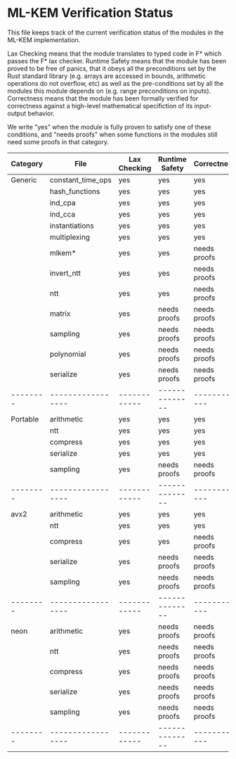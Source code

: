 # ML-KEM Verification Status

This file keeps track of the current verification status of the modules in the ML-KEM implementation.

Lax Checking means that the module translates to typed code in F* which passes the F* lax checker.
Runtime Safety means that the module has been proved to be free of panics, that it obeys all the preconditions
set by the Rust standard library (e.g. arrays are accessed in bounds, arithmetic operations do not overflow, etc)
as well as the pre-conditions set by all the modules this module depends on (e.g. range preconditions on inputs).
Correctness means that the module has been formally verified for correctness against a high-level mathematical
specifiction of its input-output behavior.

We write "yes" when the module is fully proven to satisfy one of these conditions, and "needs proofs" when some
functions in the modules still need some proofs in that category.


| Category | File              | Lax Checking | Runtime Safety | Correctness  |
| -------- | ----------------- | ------------ | -------------- | ------------ |
| Generic  | constant_time_ops | yes          | yes            | yes          |    
|          | hash_functions    | yes          | yes            | yes          |    
|          | ind_cpa           | yes          | yes            | yes          |    
|          | ind_cca           | yes          | yes            | yes          |    
|          | instantiations    | yes          | yes            | yes          |    
|          | multiplexing      | yes          | yes            | yes          |    
|          | mlkem*            | yes          | yes            | needs proofs |    
|          | invert_ntt        | yes          | yes            | needs proofs |    
|          | ntt               | yes          | yes            | needs proofs |    
|          | matrix            | yes          | needs proofs   | needs proofs |    
|          | sampling          | yes          | needs proofs   | needs proofs |    
|          | polynomial        | yes          | needs proofs   | needs proofs |    
|          | serialize         | yes          | needs proofs   | needs proofs |    
| -------- | ----------------- | ------------ | -------------- | ------------ |
| Portable | arithmetic        | yes          | yes            | yes          |
|          | ntt               | yes          | yes            | yes          |
|          | compress          | yes          | yes            | yes          |
|          | serialize         | yes          | yes            | yes          |
|          | sampling          | yes          | needs proofs   | needs proofs |
| -------- | ----------------- | ------------ | -------------- | ------------ |
| avx2     | arithmetic        | yes          | yes            | yes          |
|          | ntt               | yes          | yes            | yes          |
|          | compress          | yes          | yes            | needs proofs |
|          | serialize         | yes          | needs proofs   | needs proofs |
|          | sampling          | yes          | needs proofs   | needs proofs |
| -------- | ----------------- | ------------ | -------------- | ------------ |
| neon     | arithmetic        | yes          | needs proofs   | needs proofs |
|          | ntt               | yes          | needs proofs   | needs proofs |
|          | compress          | yes          | needs proofs   | needs proofs |
|          | serialize         | yes          | needs proofs   | needs proofs |
|          | sampling          | yes          | needs proofs   | needs proofs |
| -------- | ----------------- | ------------ | -------------- | ------------ |

